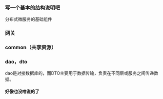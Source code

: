 ### 写一个基本的结构说明吧

分布式微服务的基础组件

### 网关



### common（共享资源）

### dao，dto

dao是对接数据库的，而DTO主要用于数据传输，负责在不同层或服务之间传递数据。

#### 好像也没啥说的了


